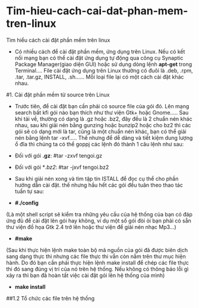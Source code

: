 # Tim-hieu-cach-cai-dat-phan-mem-tren-linux
Tìm hiểu cách cài đặt phần mềm trên linux

- Có nhiều cách để cài đặt phần mềm, ứng dụng trên Linux. Nếu có kết nối mạng bạn có thể cài đặt ứng dụng tự động qua công cụ Synaptic Package Manager(giao diện GUI) hoặc sử dụng dòng lệnh **apt-get**  trong Terminal.... File cài đặt ứng dụng trên Linux thường có đuôi là .deb, .rpm, .tar, .tar.gz, INSTALL, .sh...... Mỗi loại file lại có một cách cài đặt khác nhau.

#1. Cài đặt phần mềm từ source trên Linux

- Trước tiên, để cài đặt bạn cần phải có source file của gói đó. Lên mạng search bất kfi gói nào bạn thích như thư viện Gtk+ hoặc Gnome..... Sau khi tải về, thường có dạng là .gz hoặc .bz2, đây đều là 2 chuẩn nén khác nhau, sau khi giải nén bằng gunzing hoặc bunzip2 hoặc cho bz2 thì các gói sẽ có dạng mới là tar, cũng là một chuẩn nén khác, bạn có thể giải nén bằng lệnh tar -xvf..... Thế nhưng để dễ dàng và tiết kiệm dung lượng ổ đĩa thì chúng ta có thể goppj các lệnh đó thành 1 câu lệnh như sau:

- Đối với gói **.gz**: #tar -zxvf tengoi.gz
- Đối với gói **.bz2*: #tar -jxvf tengoi.bz2

- Sau khi giải nén xong và tìm tập tin ISTALL để đọc cụ thể cho phần hướng dẫn cài đặt. thế nhưng hầu hết các gói đều tuân theo thao tác tuần tự sau:

- **#./config**

(Là một shell script sẽ kiểm tra những yêu cầu của hệ thống của bạn có đáp ứng đủ để cài đặt lên gói hay không, ví dụ một số gói đòi ỏi bạn phải có sẵn thư viện đồ họa Gtk 2.4 trở lên hoặc thư viện để giải nén nhạc Mp3...)

- **#make**

(Sau khi thực hiện lệnh make toàn bộ mã nguồn của gói đã được biên dịch sang dạng thực thi nhưng các file thực thi vẫn còn nằm trên thư mục hiện hành. Do đó bạn cần phải thực hiện lệnh make install để chép các file thực thi đó sang đúng vị trí của nó trên hệ thống. Nếu không có thông báo lỗi gì xảy ra thì bạn đã hoàn tất việc cài đặt gói lên hệ thống của mình)

- **make install**


##1.2 Tổ chức các file trên hệ thống
